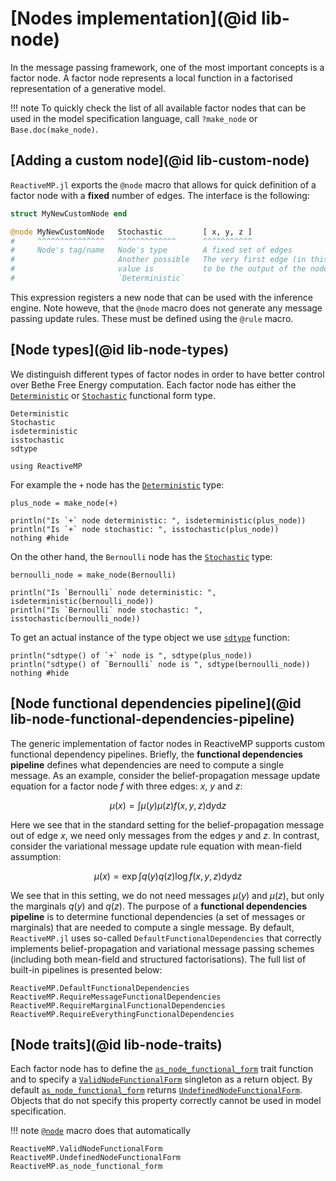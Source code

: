 
# [Nodes implementation](@id lib-node)

In the message passing framework, one of the most important concepts is a factor node.
A factor node represents a local function in a factorised representation of a generative model.

!!! note
    To quickly check the list of all available factor nodes that can be used in the model specification language, call `?make_node` or `Base.doc(make_node)`.

## [Adding a custom node](@id lib-custom-node)

`ReactiveMP.jl` exports the `@node` macro that allows for quick definition of a factor node with a __fixed__ number of edges. The interface is the following:

```julia
struct MyNewCustomNode end

@node MyNewCustomNode   Stochastic         [ x, y, z ]
#     ^^^^^^^^^^^^^^^   ^^^^^^^^^^^^^      ^^^^^^^^^^^
#     Node's tag/name   Node's type        A fixed set of edges
#                       Another possible   The very first edge (in this example `x`) is considered
#                       value is           to be the output of the node
#                       `Deterministic`
```

This expression registers a new node that can be used with the inference engine. Note howeve, that the `@node` macro does not generate any message passing update rules.
These must be defined using the `@rule` macro.

## [Node types](@id lib-node-types)

We distinguish different types of factor nodes in order to have better control over Bethe Free Energy computation.
Each factor node has either the [`Deterministic`](@ref) or [`Stochastic`](@ref) functional form type.

```@docs
Deterministic
Stochastic
isdeterministic
isstochastic
sdtype
```

```@setup lib-node-types
using ReactiveMP
```

For example the `+` node has the [`Deterministic`](@ref) type:

```@example lib-node-types
plus_node = make_node(+)

println("Is `+` node deterministic: ", isdeterministic(plus_node))
println("Is `+` node stochastic: ", isstochastic(plus_node))
nothing #hide
```

On the other hand, the `Bernoulli` node has the [`Stochastic`](@ref) type:

```@example lib-node-types
bernoulli_node = make_node(Bernoulli)

println("Is `Bernoulli` node deterministic: ", isdeterministic(bernoulli_node))
println("Is `Bernoulli` node stochastic: ", isstochastic(bernoulli_node))
```

To get an actual instance of the type object we use [`sdtype`](@ref) function:

```@example lib-node-types
println("sdtype() of `+` node is ", sdtype(plus_node))
println("sdtype() of `Bernoulli` node is ", sdtype(bernoulli_node))
nothing #hide
```

## [Node functional dependencies pipeline](@id lib-node-functional-dependencies-pipeline)

The generic implementation of factor nodes in ReactiveMP supports custom functional dependency pipelines. Briefly, the __functional dependencies pipeline__ defines what
dependencies are need to compute a single message. As an example, consider the belief-propagation message update equation for a factor node $f$ with three edges: $x$, $y$ and $z$:

```math
\mu(x) = \int \mu(y) \mu(z) f(x, y, z) \mathrm{d}y \mathrm{d}z
```

Here we see that in the standard setting for the belief-propagation message out of edge $x$, we need only messages from the edges $y$ and $z$. In contrast, consider the variational message update rule equation with mean-field assumption:

```math
\mu(x) = \exp \int q(y) q(z) \log f(x, y, z) \mathrm{d}y \mathrm{d}z
```

We see that in this setting, we do not need messages $\mu(y)$ and $\mu(z)$, but only the marginals $q(y)$ and $q(z)$. The purpose of a __functional dependencies pipeline__ is to determine functional dependencies (a set of messages or marginals) that are needed to compute a single message. By default, `ReactiveMP.jl` uses so-called `DefaultFunctionalDependencies` that correctly implements belief-propagation and variational message passing schemes (including both mean-field and structured factorisations). The full list of built-in pipelines is presented below:

```@docs
ReactiveMP.DefaultFunctionalDependencies
ReactiveMP.RequireMessageFunctionalDependencies
ReactiveMP.RequireMarginalFunctionalDependencies
ReactiveMP.RequireEverythingFunctionalDependencies
```

## [Node traits](@id lib-node-traits)

Each factor node has to define the [`as_node_functional_form`](@ref) trait function and to specify a [`ValidNodeFunctionalForm`](@ref) singleton as a return object. By default [`as_node_functional_form`](@ref) returns [`UndefinedNodeFunctionalForm`](@ref). Objects that do not specify this property correctly cannot be used in model specification.

!!! note
    [`@node`](@ref) macro does that automatically

```@docs
ReactiveMP.ValidNodeFunctionalForm
ReactiveMP.UndefinedNodeFunctionalForm
ReactiveMP.as_node_functional_form
```
